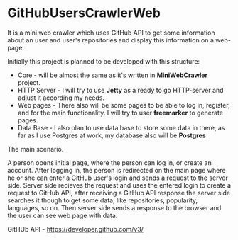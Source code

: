 # GitHubUsersCrawlerWeb
It is a mini web crawler which uses GitHub API to get some information about an user and user's repositories 
and display this information on a web-page. 

Initially this project is planned to be developed with this structure:
<ul>
<li>Core - will be almost the same as it's written in <b>MiniWebCrawler</b> project.</li>
<li>HTTP Server - I will try to use <b>Jetty</b> as a ready to go HTTP-server and adjust it according my needs.</li>
<li>Web pages - There also will be some pages to be able to log in, register, and for the main functionality. I will try 
to user <b>freemarker</b> to generate pages.</li>
<li>Data Base - I also plan to use data base to store some data in there, as far as I use Postgres at work, my database also will be <b>Postgres</b></li>
</ul>

The main scenario.

A person opens initial page, where the person can log in, or create an account. After logging in, the person
is redirected on the main page where he or she can enter a GitHub user's login and sends a request to the server side.
Server side recieves the request and uses the entered login to create a request to GitHub API, after receiving a GitHub API response 
the server side searches it though to get some data, like repositories, popularity, languages, so on. 
Then server side sends a response to the browser and the user can see web page with data.

GitHUb API - https://developer.github.com/v3/


